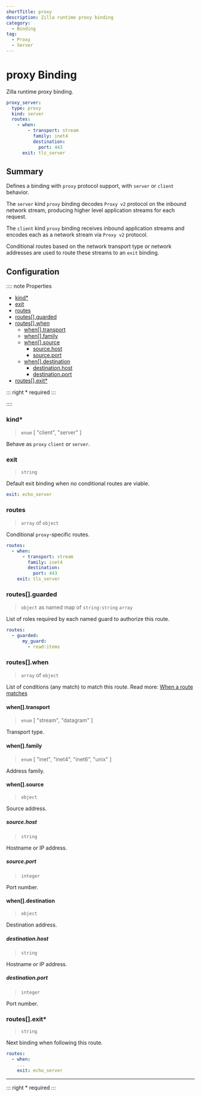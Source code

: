 ```yaml
---
shortTitle: proxy
description: Zilla runtime proxy binding
category:
  - Binding
tag:
  - Proxy
  - Server
---
```


# proxy Binding

Zilla runtime proxy binding.

```yaml {2}
proxy_server:
  type: proxy
  kind: server
  routes:
    - when:
        - transport: stream
          family: inet4
          destination:
            port: 443
      exit: tls_server
```

## Summary

Defines a binding with `proxy` protocol support, with `server` or `client` behavior.

The `server` kind `proxy` binding decodes `Proxy v2` protocol on the inbound network stream, producing higher level application streams for each request.

The `client` kind `proxy` binding receives inbound application streams and encodes each as a network stream via `Proxy v2` protocol.

Conditional routes based on the network transport type or network addresses are used to route these streams to an `exit` binding.

## Configuration

:::: note Properties

- [kind\*](#kind)
- [exit](#exit)
- [routes](#routes)
- [routes\[\].guarded](#routes-guarded)
- [routes\[\].when](#routes-when)
  - [when\[\].transport](#when-transport)
  - [when\[\].family](#when-family)
  - [when\[\].source](#when-source)
    - [source.host](#source-host)
    - [source.port](#source-port)
  - [when\[\].destination](#when-destination)
    - [destination.host](#destination-host)
    - [destination.port](#destination-port)
- [routes\[\].exit\*](#routes-exit)

::: right
\* required
:::

::::

### kind\*

> `enum` [ "client", "server" ]

Behave as `proxy` `client` or `server`.

### exit

> `string`

Default exit binding when no conditional routes are viable.

```yaml
exit: echo_server
```

### routes

> `array` of `object`

Conditional `proxy`-specific routes.

```yaml
routes:
  - when:
      - transport: stream
        family: inet4
        destination:
          port: 443
    exit: tls_server
```

### routes[].guarded

> `object` as named map of `string:string` `array`

List of roles required by each named guard to authorize this route.

```yaml
routes:
  - guarded:
      my_guard:
        - read:items
```

### routes[].when

> `array` of `object`

List of conditions (any match) to match this route.
Read more: [When a route matches](../../../concepts/bindings.md#when-a-route-matches)

#### when[].transport

> `enum` [ "stream", "datagram" ]

Transport type.

#### when[].family

> `enum` [ "inet", "inet4", "inet6", "unix" ]

Address family.

#### when[].source

> `object`

Source address.

##### source.host

> `string`

Hostname or IP address.

##### source.port

> `integer`

Port number.

#### when[].destination

> `object`

Destination address.

##### destination.host

> `string`

Hostname or IP address.

##### destination.port

> `integer`

Port number.

### routes[].exit\*

> `string`

Next binding when following this route.

```yaml
routes:
  - when:
    ...
    exit: echo_server
```

---

::: right
\* required
:::
